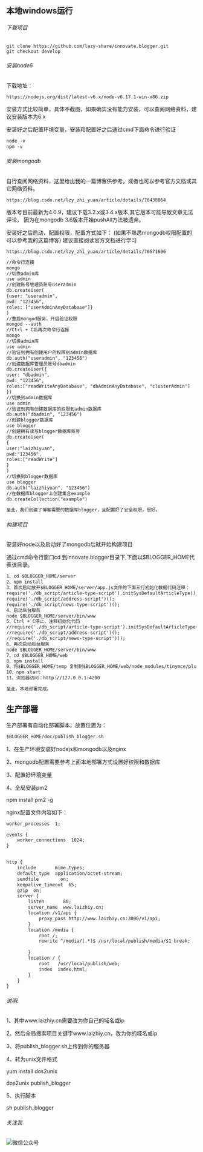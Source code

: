 ## 本地windows运行
###### 下载项目
```
git clone https://github.com/lazy-share/innovate.blogger.git
git checkout develop
```
###### 安装node6
下载地址：
```
https://nodejs.org/dist/latest-v6.x/node-v6.17.1-win-x86.zip
```
安装方式比较简单，具体不截图，如果确实没有能力安装，可以查阅网络资料，建议安装版本为6.x

安装好之后配置环境变量，安装和配置好之后通过cmd下面命令进行验证

```html
node -v
npm -v
```


###### 安装mongodb

自行查阅网络资料，这里给出我的一篇博客供参考。或者也可以参考官方文档或其它网络资料。
```
https://blog.csdn.net/lzy_zhi_yuan/article/details/76438864
```
版本号目前最新为4.0.9，建议下载3.2.x或3.4.x版本,其它版本可能导致文章无法评论，
因为在mongodb 3.6版本开始pushAll方法被遗弃。

安装好之后启动，配置权限，配置方式如下：
(如果不熟悉mongodb权限配置的可以参考我的这篇博客)
建议直接阅读官方文档进行学习
```
https://blog.csdn.net/lzy_zhi_yuan/article/details/76571696
```
```html
//命令行连接
mongo
//切换admin库
use admin
//创建账号管理员账号useradmin
db.createUser(
{user: "useradmin",
pwd: "123456",
roles: ["userAdminAnyDatabase"]}
)
//重启mongod服务，开启验证权限
mongod --auth
//Ctrl + C后再次命令行连接
mongo
//切换admin库
use admin
//验证到拥有创建用户的权限到admin数据库
db.auth("useradmin", "123456")
//创建数据库管理员账号dbadmin
db.createUser({
user: "dbadmin",
pwd: "123456",
roles:["readWriteAnyDatabase", "dbAdminAnyDatabase", "clusterAdmin"]
})
//切换到admin数据库
use admin
//验证到拥有创建数据库的权限到admin数据库
db.auth("dbadmin", "123456")
//创建blogger数据库
use blogger
//创建拥有读写blogger数据库账号
db.createUser(
{
user:"laizhiyuan",
pwd:"123456",
roles:["readWrite"]
}
)
//切换到blogger数据库
use blogger
db.auth("laizhiyuan", "123456")
//在数据库blogger上创建集合example
db.createCollection("example")

至此，我们创建了博客需要的数据库blogger，且配置好了安全权限，很好。

```
###### 构建项目
安装好node以及启动好了mongodb后就开始构建项目

通过cmd命令行窗口cd 到innovate.blogger目录下,下面以$BLOGGER_HOME代表该目录。
```html
1、cd $BLOGGER_HOME/server
2、npm install
3、首次启动放开$BLOGGER_HOME/server/app.js文件的下面三行初始化数据代码注释：
require('./db_script/article-type-script').initSysDefaultArticleType();
require('./db_script/address-script')();
require('./db_script/news-type-script')();
4、启动后台服务
node $BLOGGER_HOME/server/bin/www
5、Ctrl + C停止，注释初始化代码
//require('./db_script/article-type-script').initSysDefaultArticleType();
//require('./db_script/address-script')();
//require('./db_script/news-type-script')();
6、再次启动后台服务
node $BLOGGER_HOME/server/bin/www
7、cd $BLOGGER_HOME/web
8、npm install
9、将$BLOGGER_HOME/temp 复制到$BLOGGER_HOME/web/node_modules/tinymce/plugins目录下
10、npm start
11、浏览器访问：http://127.0.0.1:4200

至此，本地部署完成。

```

## 生产部署
生产部署有自动化部署脚本，放置位置为：
```html
$BLOGGER_HOME/doc/publish_blogger.sh
```
1、在生产环境安装好nodejs和mongodb以及nginx

2、mongodb配置需要参考上面本地部署方式设置好权限和数据库

3、配置好环境变量

4、全局安装pm2

npm install pm2 -g

nginx配置文件内容如下：
```html
worker_processes  1;

events {
    worker_connections  1024;
}


http {
    include       mime.types;
    default_type  application/octet-stream;
    sendfile        on;
    keepalive_timeout  65;
    gzip  on;
    server {
        listen       80;
        server_name  www.laizhiy.cn;
	    location /v1/api {
            proxy_pass http://www.laizhiy.cn:3000/v1/api;
        }
	    location /media {
            root /;
            rewrite ^/media/(.*)$ /usr/local/publish/media/$1 break;
          
        }
        location / {
            root   /usr/local/publish/web;
            index  index.html;
        }
    }
}

```
###### 说明:
1、其中www.laizhiy.cn需要改为你自己的域名或ip

2、然后全局搜索项目关键字www.laizhiy.cn，改为你的域名或ip

3、将publish_blogger.sh上传到你的服务器

4、转为unix文件格式

yum install dos2unix

dos2unix publish_blogger

5、执行脚本

sh publish_blogger

###### 关注我

![微信公众号](https://github.com/lazy-share/generate-db-dict/blob/master/images/weixin.jpg)

